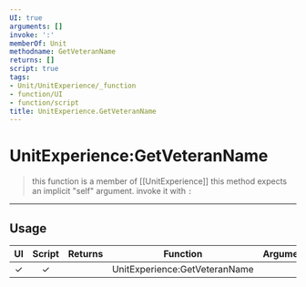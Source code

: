 ```yaml
---
UI: true
arguments: []
invoke: ':'
memberOf: Unit
methodname: GetVeteranName
returns: []
script: true
tags:
- Unit/UnitExperience/_function
- function/UI
- function/script
title: UnitExperience.GetVeteranName
---
```

# UnitExperience:GetVeteranName
> this function is a member of [[UnitExperience]]
> this method expects an implicit "self" argument. invoke it with `:`
-----
## Usage
|  UI | Script | Returns | Function | Arguments |
|:---:|:------:|-------:|:--------:|:---------|
|✓|✓||UnitExperience:GetVeteranName||
